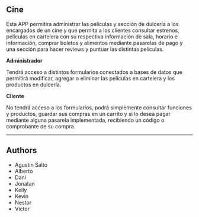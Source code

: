 ## Cine

Esta APP permitira administrar las películas y sección de dulcería a los encargados de un cine
y que permita a los clientes consultar estrenos, películas en cartelera con su respectiva información
de sala, horario e información, comprar boletos y alimentos mediante pasarelas de pago y una
sección para hacer reviews y puntuar las distintas películas.

**Administrador** 

Tendrá acceso a distintos formularios
conectados a bases de datos que permitirá modificar, agregar o eliminar las películas en cartelera y
los productos en dulcería.

**Cliente** 

No tendrá acceso a los formularios, podrá simplemente consultar funciones y productos,
guardar sus compras en un carrito y si lo desea pagar mediante alguna pasarela implementada,
recibiendo un código o comprobante de su compra.
***

## Authors

- Agustin Salto
- Alberto
- Dani
- Jonatan
- Keily
- Kevin
- Nestor
- Victor